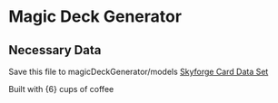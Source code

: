 # Magic Deck Generator
## Necessary Data
Save this file to magicDeckGenerator/models
[Skyforge Card Data Set](https://archive.scryfall.com/json/scryfall-default-cards.json)

Built with {6} cups of coffee
